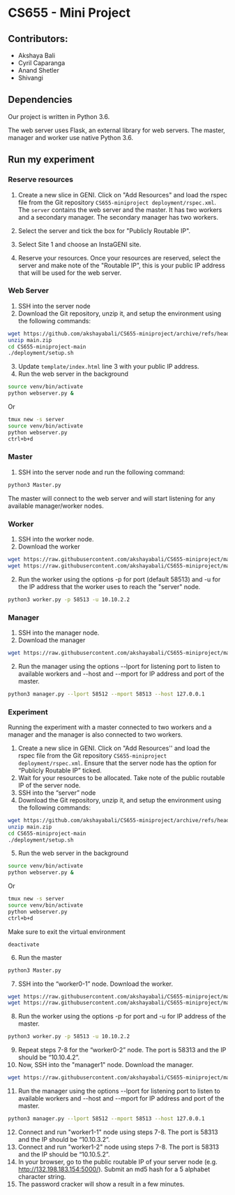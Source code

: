 # CS655 - Mini Project

## Contributors:
* Akshaya Bali
* Cyril Caparanga
* Anand Shetler
* Shivangi

## Dependencies
Our project is written in Python 3.6.

The web server uses Flask, an external library for web servers. 
The master, manager and worker use native Python 3.6.

## Run my experiment
### Reserve resources
1. Create a new slice in GENI. Click on "Add Resources" and load the rspec file from the Git repository `CS655-miniproject deployment/rspec.xml`. The `server` contains the web server and the master. It has two workers and a secondary manager. The secondary manager has two workers.

2. Select the server and tick the box for "Publicly Routable IP".

3. Select Site 1 and choose an InstaGENI site.

4. Reserve your resources. Once your resources are reserved, select the server and make note of the "Routable IP", this is your public IP address that will be used for the web server.

### Web Server
1. SSH into the server node 
2. Download the Git repository, unzip it, and setup the environment using the following commands:
```sh
wget https://github.com/akshayabali/CS655-miniproject/archive/refs/heads/main.zip
unzip main.zip
cd CS655-miniproject-main
./deployment/setup.sh
```
3. Update `template/index.html` line 3 with your public IP address.
4. Run the web server in the background
```sh
source venv/bin/activate
python webserver.py &
```
Or
```sh
tmux new -s server
source venv/bin/activate
python webserver.py
ctrl+b+d 
```

### Master
1. SSH into the server node and run the following command:
```sh
python3 Master.py
```
The master will connect to the web server and will start listening for any available manager/worker nodes.

### Worker
1. SSH into the worker node.
2. Download the worker
```sh
wget https://raw.githubusercontent.com/akshayabali/CS655-miniproject/main/worker.py
wget https://raw.githubusercontent.com/akshayabali/CS655-miniproject/main/util.py
```
2. Run the worker using the options -p for port (default 58513) and -u for the IP address that the worker uses to reach the "server" node.
```sh
python3 worker.py -p 58513 -u 10.10.2.2
```

### Manager
1. SSH into the manager node.
2. Download the manager
```sh
wget https://raw.githubusercontent.com/akshayabali/CS655-miniproject/main/manager.py
```
2. Run the manager using the options --lport for listening port to listen to available workers and --host and --mport for IP address and port of the master.
```sh
python3 manager.py --lport 58512 --mport 58513 --host 127.0.0.1
```

### Experiment
Running the experiment with a master connected to two workers and a manager and the manager is also connected to two workers.

1. Create a new slice in GENI. Click on "Add Resources'' and load the rspec file from the Git repository `CS655-miniproject deployment/rspec.xml`. Ensure that the server node has the option for “Publicly Routable IP” ticked.
2. Wait for your resources to be allocated. Take note of the public routable IP of the server node.
3. SSH into the “server” node
4. Download the Git repository, unzip it, and setup the environment using the following commands:
```sh
wget https://github.com/akshayabali/CS655-miniproject/archive/refs/heads/main.zip
unzip main.zip
cd CS655-miniproject-main
./deployment/setup.sh
```
5. Run the web server in the background
```sh
source venv/bin/activate
python webserver.py &
```
Or
```sh
tmux new -s server
source venv/bin/activate
python webserver.py
ctrl+b+d 
```
Make sure to exit the virtual environment
```shell
deactivate
```
6. Run the master
```sh
python3 Master.py
```
7. SSH into the “worker0-1” node. Download the worker.
```sh
wget https://raw.githubusercontent.com/akshayabali/CS655-miniproject/main/worker.py
wget https://raw.githubusercontent.com/akshayabali/CS655-miniproject/main/util.py
```
8. Run the worker using the options -p for port and -u for IP address of the master.
```sh
python3 worker.py -p 58513 -u 10.10.2.2
```
9. Repeat steps 7-8 for the “worker0-2” node. The port is 58313 and the IP should be “10.10.4.2”.
10. Now, SSH into the "manager1" node. Download the manager.
```sh
wget https://raw.githubusercontent.com/akshayabali/CS655-miniproject/main/manager.py
```
11. Run the manager using the options --lport for listening port to listen to available workers and --host and --mport for IP address and port of the master.
```sh
python3 manager.py --lport 58512 --mport 58513 --host 127.0.0.1
```
12. Connect and run "worker1-1" node using steps 7-8. The port is 58313 and the IP should be “10.10.3.2”.
13. Connect and run "worker1-2" node using steps 7-8. The port is 58313 and the IP should be “10.10.5.2”.
10. In your browser, go to the public routable IP of your server node (e.g. http://132.198.183.154:5000/). Submit an md5 hash for a 5 alphabet character string.
11. The password cracker will show a result in a few minutes.